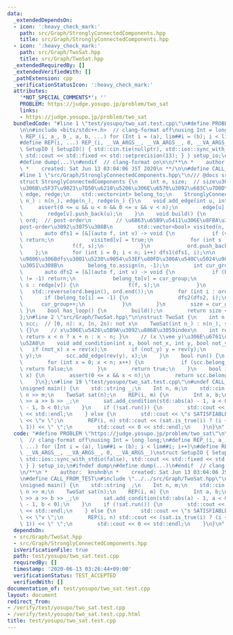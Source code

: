 ```yaml
---
data:
  _extendedDependsOn:
  - icon: ':heavy_check_mark:'
    path: src/Graph/StronglyConnectedComponents.hpp
    title: src/Graph/StronglyConnectedComponents.hpp
  - icon: ':heavy_check_mark:'
    path: src/Graph/TwoSat.hpp
    title: src/Graph/TwoSat.hpp
  _extendedRequiredBy: []
  _extendedVerifiedWith: []
  _pathExtension: cpp
  _verificationStatusIcon: ':heavy_check_mark:'
  attributes:
    '*NOT_SPECIAL_COMMENTS*': ''
    PROBLEM: https://judge.yosupo.jp/problem/two_sat
    links:
    - https://judge.yosupo.jp/problem/two_sat
  bundledCode: "#line 1 \"test/yosupo/two_sat.test.cpp\"\n#define PROBLEM \"https://judge.yosupo.jp/problem/two_sat\"\
    \n\n#include <bits/stdc++.h>  // clang-format off\nusing Int = long long;\n#define\
    \ REP_(i, a_, b_, a, b, ...) for (Int i = (a), lim##i = (b); i < lim##i; i++)\n\
    #define REP(i, ...) REP_(i, __VA_ARGS__, __VA_ARGS__, 0, __VA_ARGS__)\nstruct\
    \ SetupIO { SetupIO() { std::cin.tie(nullptr), std::ios::sync_with_stdio(false),\
    \ std::cout << std::fixed << std::setprecision(13); } } setup_io;\n#ifndef dump\n\
    #define dump(...)\n#endif  // clang-format on\n\n/**\n *    author:  knshnb\n\
    \ *    created: Sat Jun 13 03:04:06 JST 2020\n **/\n\n#define CALL_FROM_TEST\n\
    #line 1 \"src/Graph/StronglyConnectedComponents.hpp\"\n/// @docs src/Graph/StronglyConnectedComponents.md\n\
    struct StronglyConnectedComponents {\n    int n, size;  // size\u306Fbuild()\u5F8C\
    \u306B\u5F37\u9023\u7D50\u6210\u5206\u306E\u6570\u3092\u683C\u7D0D\n    std::vector<std::vector<int>>\
    \ edge, redge;\n    std::vector<int> belong_to;\n    StronglyConnectedComponents(int\
    \ n_) : n(n_), edge(n_), redge(n_) {}\n    void add_edge(int u, int v) {\n   \
    \     assert(0 <= u && u < n && 0 <= v && v < n);\n        edge[u].push_back(v);\n\
    \        redge[v].push_back(u);\n    }\n    void build() {\n        std::vector<int>\
    \ ord;  // post-order\n        // \u6B63\u65B9\u5411\u306E\u8FBA\u3067dfs\u3001\
    post-order\u3092\u3075\u308B\n        std::vector<bool> visited(n, false);\n \
    \       auto dfs1 = [&](auto f, int v) -> void {\n            if (visited[v])\
    \ return;\n            visited[v] = true;\n            for (int s : edge[v]) {\n\
    \                f(f, s);\n            }\n            ord.push_back(v);\n    \
    \    };\n        for (int i = 0; i < n; i++) dfs1(dfs1, i);\n\n        // post-order\u9006\
    \u9806\u306Bdfs\u3001\u5230\u9054\u53EF\u80FD\u306A\u540C\u5024\u985E\u306B\u5206\
    \u3051\u308B\n        belong_to.assign(n, -1);\n        int cur_group = 0;\n \
    \       auto dfs2 = [&](auto f, int v) -> void {\n            if (belong_to[v]\
    \ != -1) return;\n            belong_to[v] = cur_group;\n            for (int\
    \ s : redge[v]) {\n                f(f, s);\n            }\n        };\n     \
    \   std::reverse(ord.begin(), ord.end());\n        for (int i : ord) {\n     \
    \       if (belong_to[i] == -1) {\n                dfs2(dfs2, i);\n          \
    \      cur_group++;\n            }\n        }\n        size = cur_group;\n   \
    \ }\n    bool has_loop() {\n        build();\n        return size < n;\n    }\n\
    };\n#line 2 \"src/Graph/TwoSat.hpp\"\n\nstruct TwoSat {\n    int n;\n    StronglyConnectedComponents\
    \ scc;  // [0, n): x, [n, 2n): not x\n    TwoSat(int n_) : n(n_), scc(2 * n_)\
    \ {}\n    // x\u306E\u5426\u5B9A\u3092\u8868\u3059index\n    int rev(int x) {\
    \ return x < n ? x + n : x - n; }\n    // (x \\vee y)\u306E\u6761\u4EF6\u3092\u8FFD\
    \u52A0\n    void add_condition(int x, bool not_x, int y, bool not_y) {\n     \
    \   if (not_x) x = rev(x);\n        if (not_y) y = rev(y);\n        scc.add_edge(rev(x),\
    \ y);\n        scc.add_edge(rev(y), x);\n    }\n    bool run() {\n        scc.build();\n\
    \        for (int x = 0; x < n; x++) {\n            if (scc.belong_to[x] == scc.belong_to[rev(x)])\
    \ return false;\n        }\n        return true;\n    }\n    bool is_true(int\
    \ x) {\n        assert(0 <= x && x < n);\n        return scc.belong_to[x] > scc.belong_to[rev(x)];\n\
    \    }\n};\n#line 19 \"test/yosupo/two_sat.test.cpp\"\n#undef CALL_FROM_TEST\n\
    \nsigned main() {\n    std::string _;\n    Int n, m;\n    std::cin >> _ >> _ >>\
    \ n >> m;\n    TwoSat sat(n);\n    REP(i, m) {\n        Int a, b;\n        std::cin\
    \ >> a >> b >> _;\n        sat.add_condition(std::abs(a) - 1, a < 0, std::abs(b)\
    \ - 1, b < 0);\n    }\n    if (!sat.run()) {\n        std::cout << \"s UNSATISFIABLE\"\
    \ << std::endl;\n    } else {\n        std::cout << \"s SATISFIABLE\" << std::endl\
    \ << \"v \";\n        REP(i, n) std::cout << (sat.is_true(i) ? (i + 1) : -(i +\
    \ 1)) << \" \";\n        std::cout << 0 << std::endl;\n    }\n}\n"
  code: "#define PROBLEM \"https://judge.yosupo.jp/problem/two_sat\"\n\n#include <bits/stdc++.h>\
    \  // clang-format off\nusing Int = long long;\n#define REP_(i, a_, b_, a, b,\
    \ ...) for (Int i = (a), lim##i = (b); i < lim##i; i++)\n#define REP(i, ...) REP_(i,\
    \ __VA_ARGS__, __VA_ARGS__, 0, __VA_ARGS__)\nstruct SetupIO { SetupIO() { std::cin.tie(nullptr),\
    \ std::ios::sync_with_stdio(false), std::cout << std::fixed << std::setprecision(13);\
    \ } } setup_io;\n#ifndef dump\n#define dump(...)\n#endif  // clang-format on\n\
    \n/**\n *    author:  knshnb\n *    created: Sat Jun 13 03:04:06 JST 2020\n **/\n\
    \n#define CALL_FROM_TEST\n#include \"../../src/Graph/TwoSat.hpp\"\n#undef CALL_FROM_TEST\n\
    \nsigned main() {\n    std::string _;\n    Int n, m;\n    std::cin >> _ >> _ >>\
    \ n >> m;\n    TwoSat sat(n);\n    REP(i, m) {\n        Int a, b;\n        std::cin\
    \ >> a >> b >> _;\n        sat.add_condition(std::abs(a) - 1, a < 0, std::abs(b)\
    \ - 1, b < 0);\n    }\n    if (!sat.run()) {\n        std::cout << \"s UNSATISFIABLE\"\
    \ << std::endl;\n    } else {\n        std::cout << \"s SATISFIABLE\" << std::endl\
    \ << \"v \";\n        REP(i, n) std::cout << (sat.is_true(i) ? (i + 1) : -(i +\
    \ 1)) << \" \";\n        std::cout << 0 << std::endl;\n    }\n}\n"
  dependsOn:
  - src/Graph/TwoSat.hpp
  - src/Graph/StronglyConnectedComponents.hpp
  isVerificationFile: true
  path: test/yosupo/two_sat.test.cpp
  requiredBy: []
  timestamp: '2020-06-13 03:26:44+09:00'
  verificationStatus: TEST_ACCEPTED
  verifiedWith: []
documentation_of: test/yosupo/two_sat.test.cpp
layout: document
redirect_from:
- /verify/test/yosupo/two_sat.test.cpp
- /verify/test/yosupo/two_sat.test.cpp.html
title: test/yosupo/two_sat.test.cpp
---
```

